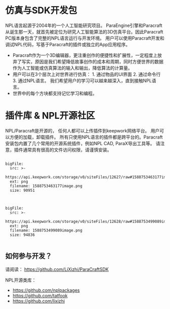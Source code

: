 # 仿真与SDK开发包
NPL语言起源于2004年的一个人工智能研究项目。 ParaEngine引擎和Paracraft从诞生那一天，就首先被定位为研究人工智能算法的3D仿真平台。因此Paracraft PC版本身包含了完整的NPL语言运行与开发环境。 用户可以使用Paracraft开发和调试NPL代码，写基于Paracraft的插件或独立的App应用程序。

- Paracraft作为一个3D编辑器，更注重创作的便捷性和扩展性，一定程度上放弃了写实，原因是我们希望降低故事创作的成本和周期，同时方便世界的数据作为人工智能或仿真算法的输入和输出，降低算法的计算量。
- 用户可以在3个层次上对世界进行仿真： 1. 通过物品的UI界面  2. 通过命令行  3. 通过NPL语言。 我们希望用户的学习可以越来越深入，直到接触NPL语言。 
- 世界中的每个方块都支持记忆学习和编程。


# 插件库 & NPL开源社区
NPL/Paracraft是开源的， 任何人都可以上传插件到keepwork网络平台。 用户可以方便的加载，卸载插件。 所有只使用NPL语言的插件都是跨平台的。Paracraft安装包内置了几个常用的开源系统插件，例如NPL CAD, ParaX导出工具等。
请注意，插件通常具有很高的文件访问权限，请谨慎安装。

 
```@BigFile

bigFile:
  src: >-
    https://api.keepwork.com/storage/v0/siteFiles/12627/raw#1588753463177image.png
  ext: png
  filename: 1588753463177image.png
  size: 90951
          
```

 
```@BigFile

bigFile:
  src: >-
    https://api.keepwork.com/storage/v0/siteFiles/12628/raw#1588753499089image.png
  ext: png
  filename: 1588753499089image.png
  size: 94836
          
```


## 如何参与开发？

请阅读： https://github.com/LiXizhi/ParaCraftSDK

NPL开源类库：
- https://github.com/nplpackages
- https://github.com/tatfook
- https://github.com/lixizhi